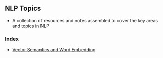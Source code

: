 
## NLP Topics

* A collection of resources and notes assembled to cover the key areas and topics in NLP



### Index

* [Vector Semantics and Word Embedding](vector_semantics_and_word_embeddings)


